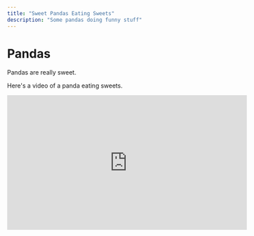 ```yaml
---
title: "Sweet Pandas Eating Sweets"
description: "Some pandas doing funny stuff"
---
```



# Pandas

Pandas are really sweet.

Here's a video of a panda eating sweets.

<iframe width="560" height="315" src="https://www.youtube.com/embed/4n0xNbfJLR8" frameborder="0" allowfullscreen></iframe>
